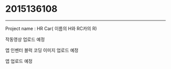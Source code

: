 # 2015136108

------------------------------------

Project name : HR Car( 이름의 H와 RC카의 R)

작동영상 업로드 예정

앱 인벤터 블럭 코딩 이미지 업로드 예정 

앱 업로드 예정 
